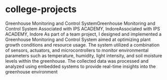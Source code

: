 # college-projects

Greenhouse Monitoring and Control SystemGreenhouse Monitoring and Control System
Associated with IPS ACADEMY, IndoreAssociated with IPS ACADEMY, Indore
As part of a team project, I designed and implemented a Greenhouse Monitoring and Control System aimed at optimizing plant growth conditions and resource usage. The system utilized a combination of sensors, actuators, and microcontrollers to monitor environmental parameters such as temperature, humidity, light intensity, and soil moisture levels within the greenhouse. The collected data was processed and analyzed using embedded systems to provide real-time insights into the greenhouse environment
